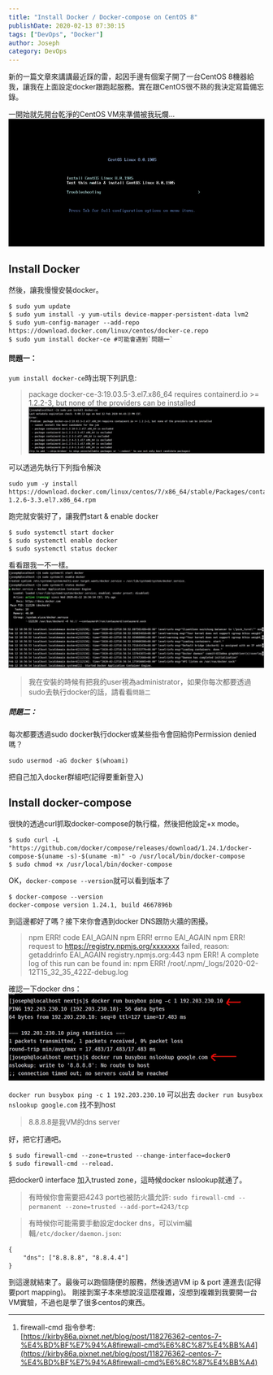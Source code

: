 ```yaml
---
title: "Install Docker / Docker-compose on CentOS 8"
publishDate: 2020-02-13 07:30:15
tags: ["DevOps", "Docker"]
author: Joseph
category: DevOps
---
```

新的一篇文章來講講最近踩的雷，起因手邊有個案子開了一台CentOS 8機器給我，讓我在上面設定docker跟跑起服務。實在跟CentOS很不熟的我決定寫篇備忘錄。

一開始就先開台乾淨的CentOS VM來準備被我玩爛...
![install centos](install-centos.jpg)

## Install Docker
然後，讓我慢慢安裝docker。
<!-- more -->

```
$ sudo yum update
$ sudo yum install -y yum-utils device-mapper-persistent-data lvm2
$ sudo yum-config-manager --add-repo https://download.docker.com/linux/centos/docker-ce.repo
$ sudo yum install docker-ce #可能會遇到`問題一`
```

#### 問題一：

`yum install docker-ce`時出現下列訊息:
>  package docker-ce-3:19.03.5-3.el7.x86_64 requires containerd.io >= 1.2.2-3, but none of the providers can be installed
![docker requires](docker-requires.jpg)

可以透過先執行下列指令解決
```
sudo yum -y install https://download.docker.com/linux/centos/7/x86_64/stable/Packages/containerd.io-1.2.6-3.3.el7.x86_64.rpm
```


跑完就安裝好了，讓我們start & enable docker
```
$ sudo systemctl start docker
$ sudo systemctl enable docker
$ sudo systemctl status docker
```
看看跟我一不一樣。
![docker status](docker-status.jpg)

> 我在安裝的時候有把我的user視為administrator，如果你每次都要透過sudo去執行docker的話，請看看`問題二`

##### 問題二：
每次都要透過sudo docker執行docker或某些指令會回給你Permission denied嗎？
```
sudo usermod -aG docker $(whoami)
```
把自己加入docker群組吧(記得要重新登入)

## Install docker-compose
很快的透過curl抓取docker-compose的執行檔，然後把他設定+x mode。
```
$ sudo curl -L "https://github.com/docker/compose/releases/download/1.24.1/docker-compose-$(uname -s)-$(uname -m)" -o /usr/local/bin/docker-compose
$ sudo chmod +x /usr/local/bin/docker-compose
```

OK，`docker-compose --version`就可以看到版本了
```
$ docker-compose --version
docker-compose version 1.24.1, build 4667896b
```

到這邊都好了嗎？接下來你會遇到docker DNS跟防火牆的困擾。
> npm ERR! code EAI_AGAIN
> npm ERR! errno EAI_AGAIN
> npm ERR! request to https://registry.npmjs.org/xxxxxxx failed, reason: getaddrinfo EAI_AGAIN registry.npmjs.org:443
> npm ERR! A complete log of this run can be found in:
> npm ERR!     /root/.npm/_logs/2020-02-12T15_32_35_422Z-debug.log

確認一下docker dns：
![docker dns](docker-dns.jpg)

`docker run busybox ping -c 1 192.203.230.10` 可以出去
`docker run busybox nslookup google.com` 找不到host
> 8.8.8.8是我VM的dns server

好，把它打通吧。
```
$ sudo firewall-cmd --zone=trusted --change-interface=docker0
$ sudo firewall-cmd --reload.
```
把docker0 interface 加入trusted zone，這時候docker nslookup就通了。

> 有時候你會需要把4243 port也被防火牆允許:
> `sudo firewall-cmd --permanent --zone=trusted --add-port=4243/tcp`

> 有時候你可能需要手動設定docker dns，可以vim編輯`/etc/docker/daemon.json`:
```
{
    "dns": ["8.8.8.8", "8.8.4.4"]
}
```

到這邊就結束了。最後可以跑個隨便的服務，然後透過VM ip & port 連進去(記得要port mapping)。
剛接到案子本來想說沒這麼複雜，沒想到複雜到我要開一台VM實驗，不過也是學了很多centos的東西。

---
1. firewall-cmd 指令參考: [https://kirby86a.pixnet.net/blog/post/118276362-centos-7-%E4%BD%BF%E7%94%A8firewall-cmd%E6%8C%87%E4%BB%A4](https://kirby86a.pixnet.net/blog/post/118276362-centos-7-%E4%BD%BF%E7%94%A8firewall-cmd%E6%8C%87%E4%BB%A4)
